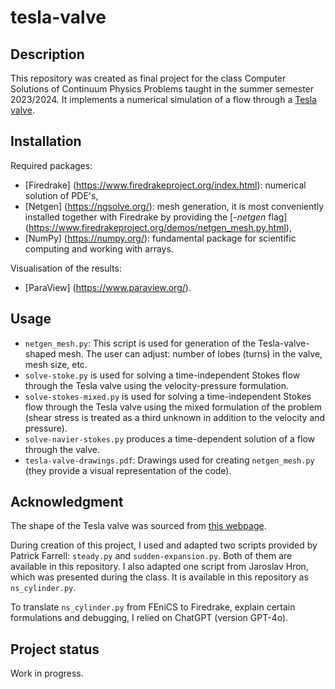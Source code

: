 # tesla-valve


## Description
This repository was created as final project for the class Computer Solutions of Continuum Physics Problems taught in the summer semester 2023/2024. It implements a numerical simulation of a flow through a [Tesla valve](https://en.wikipedia.org/wiki/Tesla_valve).

## Installation
Required packages:
 * [Firedrake] (https://www.firedrakeproject.org/index.html): numerical solution of PDE's,
 * [Netgen] (https://ngsolve.org/): mesh generation, it is most conveniently installed together with Firedrake by providing the [_-netgen_ flag] (https://www.firedrakeproject.org/demos/netgen_mesh.py.html),
 * [NumPy] (https://numpy.org/): fundamental package for scientific computing and working with arrays.

 Visualisation of the results:
 * [ParaView] (https://www.paraview.org/).

## Usage
* `netgen_mesh.py`: This script is used for generation of the Tesla-valve-shaped mesh. The user can adjust: number of lobes (turns) in the valve, mesh size, etc.
* `solve-stoke.py` is used for solving a time-independent Stokes flow through the Tesla valve using the velocity-pressure formulation.
* `solve-stokes-mixed.py` is used for solving a time-independent Stokes flow through the Tesla valve using the mixed formulation of the problem (shear stress is treated as a third unknown in addition to the velocity and pressure).
* `solve-navier-stokes.py` produces a time-dependent solution of a flow through the valve. 
* `tesla-valve-drawings.pdf`: Drawings used for creating `netgen_mesh.py` (they provide a visual representation of the code).

## Acknowledgment
The shape of the Tesla valve was sourced from [this webpage](https://www.flickr.com/photos/blightdesign/33571794594/in/photostream/).

During creation of this project, I used and adapted two scripts provided by Patrick Farrell: `steady.py` and `sudden-expansion.py`. Both of them are available in this repository. I also adapted one script from Jaroslav Hron, which was presented during the class. It is available in this repository as `ns_cylinder.py`.

To translate `ns_cylinder.py` from FEniCS to Firedrake, explain certain formulations and debugging, I relied on ChatGPT (version GPT-4o).

## Project status
Work in progress.
